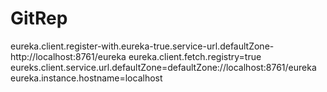 # GitRep
eureka.client.register-with.eureka-true.service-url.defaultZone-http://localhost:8761/eureka
eureka.client.fetch.registry=true
eureks.client.service.url.defaultZone=defaultZone://localhost:8761/eureka
eureka.instance.hostname=localhost

